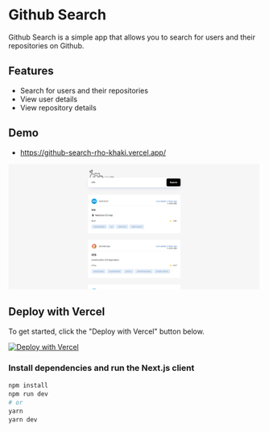 # Github Search

Github Search is a simple app that allows you to search for users and their repositories on Github.
## Features

- Search for users and their repositories
- View user details
- View repository details

## Demo

- https://github-search-rho-khaki.vercel.app/

[![Screenshot of demo](./public/demo.png)](https://github-search-rho-khaki.vercel.app/)

## Deploy with Vercel

To get started, click the "Deploy with Vercel" button below.

[![Deploy with Vercel](https://vercel.com/button)](https://vercel.com/new/clone?repository-url=https%3A%2F%2Fgithub.com%2FAlexLopezDevelop%2Fgithub-search)

### Install dependencies and run the Next.js client

```bash
npm install
npm run dev
# or
yarn
yarn dev
```
